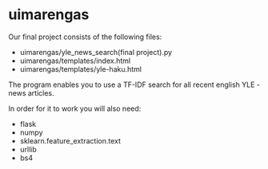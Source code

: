 # uimarengas

Our final project consists of the following files:

* uimarengas/yle_news_search(final project).py
* uimarengas/templates/index.html
* uimarengas/templates/yle-haku.html


The program enables you to use a TF-IDF search for all 
recent english YLE -news articles.

In order for it to work you will also need:

* flask
* numpy
* sklearn.feature_extraction.text
* urllib
* bs4
